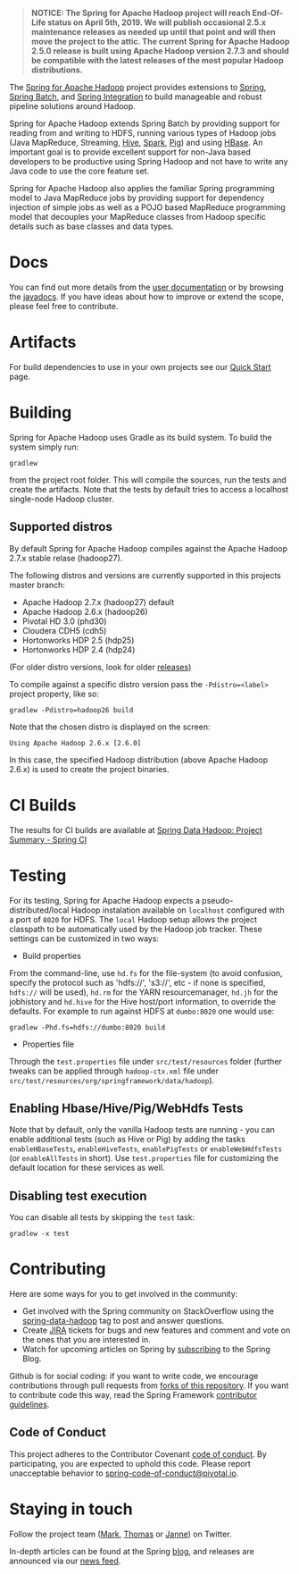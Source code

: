 > **NOTICE: The Spring for Apache Hadoop project will reach End-Of-Life status on April 5th, 2019. We will publish occasional 2.5.x maintenance releases as needed up until that point and will then move the project to the attic. The current Spring for Apache Hadoop 2.5.0 release is built using Apache Hadoop version 2.7.3 and should be compatible with the latest releases of the most popular Hadoop distributions.**

The [Spring for Apache Hadoop](http://projects.spring.io/spring-hadoop/) project provides extensions to 
[Spring](http://projects.spring.io/spring-framework/), [Spring Batch](http://projects.spring.io/spring-batch/), 
and [Spring Integration](http://projects.spring.io/spring-integration/) to build manageable and robust pipeline 
solutions around Hadoop.

Spring for Apache Hadoop extends Spring Batch by providing support for reading from and writing to HDFS, running 
various types of Hadoop jobs (Java MapReduce, Streaming, [Hive](http://hive.apache.org), 
[Spark](http://spark.apache.org/), [Pig](http://pig.apache.org)) and using [HBase](http://hbase.apache.org). 
An important goal is to provide excellent support for non-Java based developers to be productive using Spring Hadoop 
and not have to write any Java code to use the core feature set.

Spring for Apache Hadoop also applies the familiar Spring programming model to Java MapReduce jobs by providing support 
for dependency injection of simple jobs as well as a POJO based MapReduce programming model that decouples your MapReduce 
classes from Hadoop specific details such as base classes and data types.

# Docs

You can find out more details from the [user documentation](http://docs.spring.io/spring-hadoop/docs/current/reference/html/) 
or by browsing the [javadocs](http://docs.spring.io/spring-hadoop/docs/current/api/). If you have ideas about how to improve 
or extend the scope, please feel free to contribute.

# Artifacts

For build dependencies to use in your own projects see our [Quick Start](http://projects.spring.io/spring-hadoop/#quick-start) page.

# Building

Spring for Apache Hadoop uses Gradle as its build system. To build the system simply run:

    gradlew

from the project root folder. This will compile the sources, run the tests and create the artifacts. Note that the tests by default 
tries to access a localhost single-node Hadoop cluster. 

## Supported distros

By default Spring for Apache Hadoop compiles against the Apache Hadoop 2.7.x stable relase (hadoop27).

The following distros and versions are currently supported in this projects master branch:

- Apache Hadoop 2.7.x (hadoop27) default
- Apache Hadoop 2.6.x (hadoop26)
- Pivotal HD 3.0 (phd30)
- Cloudera CDH5 (cdh5)
- Hortonworks HDP 2.5 (hdp25)
- Hortonworks HDP 2.4 (hdp24)

(For older distro versions, look for older [releases](https://github.com/spring-projects/spring-hadoop/releases))

To compile against a specific distro version pass the `-Pdistro=<label>` project property, like so:

    gradlew -Pdistro=hadoop26 build

Note that the chosen distro is displayed on the screen:

    Using Apache Hadoop 2.6.x [2.6.0]

In this case, the specified Hadoop distribution (above Apache Hadoop 2.6.x) is used to create the project binaries.

# CI Builds

The results for CI builds are available at [Spring Data Hadoop: Project Summary - Spring CI](https://build.spring.io/browse/SPRINGDATAHADOOP)

# Testing

For its testing, Spring for Apache Hadoop expects a pseudo-distributed/local Hadoop instalation available on `localhost` configured with a port 
of `8020` for HDFS. The `local` Hadoop setup allows the project classpath to be automatically used by the Hadoop job tracker. These settings 
can be customized in two ways:

* Build properties

From the command-line, use `hd.fs` for the file-system (to avoid confusion, specify the protocol such as 'hdfs://', 's3://', etc - if none is 
specified, `hdfs://` will be used), `hd.rm` for the YARN resourcemanager, `hd.jh` for the jobhistory and `hd.hive` for the Hive host/port 
information, to override the defaults. For example to run against HDFS at `dumbo:8020` one would use:

    gradlew -Phd.fs=hdfs://dumbo:8020 build

* Properties file

Through the `test.properties` file under `src/test/resources` folder (further tweaks can be applied through `hadoop-ctx.xml` file under `src/test/resources/org/springframework/data/hadoop`).

## Enabling Hbase/Hive/Pig/WebHdfs Tests
Note that by default, only the vanilla Hadoop tests are running - you can enable additional tests (such as Hive or Pig) by adding the tasks 
`enableHBaseTests`, `enableHiveTests`, `enablePigTests` or `enableWebHdfsTests` (or `enableAllTests` in short). Use `test.properties` file 
for customizing the default location for these services as well.

## Disabling test execution
You can disable all tests by skipping the `test` task:

    gradlew -x test


# Contributing

Here are some ways for you to get involved in the community:

* Get involved with the Spring community on StackOverflow using the [spring-data-hadoop](http://stackoverflow.com/questions/tagged/spring-data-hadoop) tag to post and answer questions.
* Create [JIRA](https://jira.springframework.org/browse/SHDP) tickets for bugs and new features and comment and vote on the ones that you are interested in.
* Watch for upcoming articles on Spring by [subscribing](http://spring.io/blog.atom) to the Spring Blog.

Github is for social coding: if you want to write code, we encourage contributions through pull requests from 
[forks of this repository](http://help.github.com/forking/). If you want to contribute code this way, read the Spring Framework 
[contributor guidelines](https://github.com/spring-projects/spring-framework/blob/master/CONTRIBUTING.md).

## Code of Conduct
This project adheres to the Contributor Covenant [code of
conduct](CODE_OF_CONDUCT.adoc). By participating, you  are expected to uphold this code. Please report
unacceptable behavior to spring-code-of-conduct@pivotal.io.


# Staying in touch

Follow the project team ([Mark](http://twitter.com/markpollack), [Thomas](http://twitter.com/trisberg) or [Janne](https://twitter.com/tunebluez)) on Twitter.

In-depth articles can be found at the Spring [blog](http://spring.io/blog), and releases are announced via our [news feed](http://spring.io/blog/category/news).
